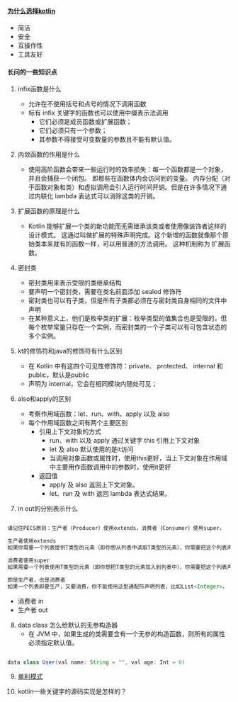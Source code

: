 #### [为什么选择kotlin](https://www.kotlincn.net/)
* 简洁
* 安全
* 互操作性
* 工具友好

#### 长问的一些知识点

1. infix函数是什么
   *  允许在不使用括号和点号的情况下调用函数
   *  标有 infix 关键字的函数也可以使用中缀表示法调用
      *  它们必须是成员函数或扩展函数；
      *  它们必须只有一个参数；
      *  其参数不得接受可变数量的参数且不能有默认值。

2. 内敛函数的作用是什么
   * 使用高阶函数会带来一些运行时的效率损失：每一个函数都是一个对象，并且会捕获一个闭包。 即那些在函数体内会访问到的变量。 内存分配（对于函数对象和类）和虚拟调用会引入运行时间开销。但是在许多情况下通过内联化 lambda 表达式可以消除这类的开销。

3. 扩展函数的原理是什么
   * Kotlin 能够扩展一个类的新功能而无需继承该类或者使用像装饰者这样的设计模式。 这通过叫做扩展的特殊声明完成。这个新增的函数就像那个原始类本来就有的函数一样，可以用普通的方法调用。 这种机制称为 扩展函数。
  
4. 密封类
   * 密封类用来表示受限的类继承结构
   * 要声明一个密封类，需要在类名前面添加 sealed 修饰符
   * 密封类也可以有子类，但是所有子类都必须在与密封类自身相同的文件中声明
   * 在某种意义上，他们是枚举类的扩展：枚举类型的值集合也是受限的，但每个枚举常量只存在一个实例，而密封类的一个子类可以有可包含状态的多个实例。

5. kt的修饰符和java的修饰符有什么区别
   *  在 Kotlin 中有这四个可见性修饰符：private、 protected、 internal 和 public，默认是public
   *  声明为 internal，它会在相同模块内随处可见；

6. also和apply的区别
   * 考察作用域函数：let、run、with、apply 以及 also
   * 每个作用域函数之间有两个主要区别
     * 引用上下文对象的方式
       * run、with 以及 apply 通过关键字 this 引用上下文对象
       * let 及 also 默认使用的是it访问
       * 当调用对象函数或属性时，使用this更好，当上下文对象在作用域中主要用作函数调用中的参数时，使用it更好
     * 返回值
       *  apply 及 also 返回上下文对象。
       *  let、run 及 with 返回 lambda 表达式结果。

7. in out的分别表示什么

```java

请记住PECS原则：生产者（Producer）使用extends，消费者（Consumer）使用super。

生产者使用extends
如果你需要一个列表提供T类型的元素（即你想从列表中读取T类型的元素），你需要把这个列表声明成<? extends T>，比如List<? extends Integer>，因此你不能往该列表中添加任何元素。

消费者使用super
如果需要一个列表使用T类型的元素（即你想把T类型的元素加入到列表中），你需要把这个列表声明成<? super T>，比如List<? super Integer>，因此你不能保证从中读取到的元素的类型。

即是生产者，也是消费者
如果一个列表即要生产，又要消费，你不能使用泛型通配符声明列表，比如List<Integer>。

```
  * 消费者 in 
  * 生产者 out

8. data class 怎么给默认的无参构造器
   * 在 JVM 中，如果生成的类需要含有一个无参的构造函数，则所有的属性必须指定默认值。

```java

data class User(val name: String = "", val age: Int = 0)

```
9. [单利模式](https://www.jianshu.com/p/5797b3d0ebd0)


10. kotlin一些关键字的源码实现是怎样的？


    
    